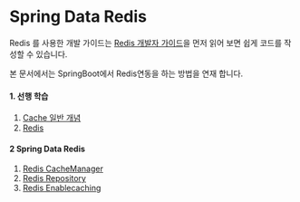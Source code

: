 # Spring Data Redis

Redis 를 사용한 개발 가이드는 [Redis 개발자 가이드](https://developer.redis.com/develop/java/spring)을 먼저 읽어 보면 쉽게 코드를 작성할 수 있습니다.

본 문서에서는 SpringBoot에서 Redis연동을 하는 방법을 연재 합니다.

#### 1. 선행 학습

1. [Cache 일반 개념](https://hyomee.gitbook.io/develop/undefined-1/cache)
2. [Redis](https://hyomee.gitbook.io/develop/db/redis)

#### 2 Spring Data Redis

1. [Redis CacheManager](https://hyomee.gitbook.io/develop/spring-data/spring-data-redis/redis-cachemanager)
2. [Redis Repository](https://hyomee.gitbook.io/develop/spring-data/spring-data-redis/redis-repository)
3. [Redis Enablecaching](redis-enablecaching.md)
